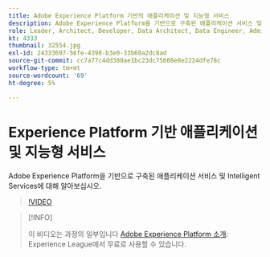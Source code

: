 ```yaml
---
title: Adobe Experience Platform 기반의 애플리케이션 및 지능형 서비스
description: Adobe Experience Platform을 기반으로 구축된 애플리케이션 서비스 및 Intelligent Services에 대해 알아보십시오.
role: Leader, Architect, Developer, Data Architect, Data Engineer, Admin, User
kt: 4333
thumbnail: 32554.jpg
exl-id: 24333697-56fe-4398-b3e0-33b68a2dc8ad
source-git-commit: cc7a77c4dd380ae1bc23dc75608e8e2224dfe78c
workflow-type: tm+mt
source-wordcount: '69'
ht-degree: 5%

---
```


# Experience Platform 기반 애플리케이션 및 지능형 서비스

Adobe Experience Platform을 기반으로 구축된 애플리케이션 서비스 및 Intelligent Services에 대해 알아보십시오.

>[!VIDEO](https://video.tv.adobe.com/v/32554?quality=12&learn=on)

>[!INFO]
>
> 이 비디오는 과정의 일부입니다 [Adobe Experience Platform 소개](https://experienceleague.adobe.com/?recommended=ExperiencePlatform-U-1-2020.1): Experience League에서 무료로 사용할 수 있습니다.

